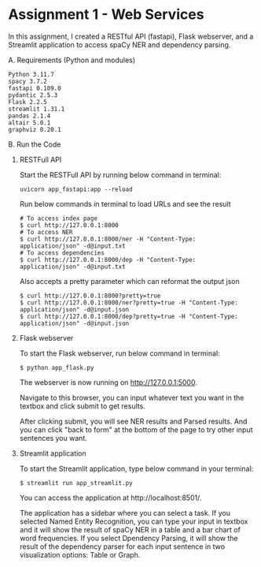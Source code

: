 # Assignment 1 - Web Services

In this assignment, I created a RESTful API (fastapi), Flask webserver, and a Streamlit application to access spaCy NER and dependency parsing.  

A. Requirements (Python and modules)

    Python 3.11.7
    spacy 3.7.2
    fastapi 0.109.0
    pydantic 2.5.3
    Flask 2.2.5
    streamlit 1.31.1
    pandas 2.1.4
    altair 5.0.1
    graphviz 0.20.1

B. Run the Code

1. RESTFull API

    Start the RESTFull API by running below command in terminal:

    ```
    uvicorn app_fastapi:app --reload
    ```
    
    Run below commands in terminal to load URLs and see the result

   ```
   # To access index page
   $ curl http://127.0.0.1:8000
   # To access NER
   $ curl http://127.0.0.1:8000/ner -H "Content-Type: application/json" -d@input.txt
   # To access dependencies
   $ curl http://127.0.0.1:8000/dep -H "Content-Type: application/json" -d@input.txt
   ```

   Also accepts a pretty parameter which can reformat the output json

   ```
   $ curl http://127.0.0.1:8000?pretty=true
   $ curl http://127.0.0.1:8000/ner?pretty=true -H "Content-Type: application/json" -d@input.json
   $ curl http://127.0.0.1:8000/dep?pretty=true -H "Content-Type: application/json" -d@input.json
   ```
2. Flask webserver
   
   To start the Flask webserver, run below command in terminal:

   ```
   $ python app_flask.py
   ```
   The webserver is now running on http://127.0.0.1:5000.

   Navigate to this browser, you can input whatever text you want in the textbox and click submit to get results.

   After clicking submit, you will see NER results and Parsed results. And you can click "back to form" at the bottom of the page to try other input sentences you want.

3. Streamlit application
   
   To start the Streamlit application, type below command in your terminal:
   
   ```
   $ streamlit run app_streamlit.py
   ```
   You can access the application at http://localhost:8501/.
   
   The application has a sidebar where you can select a task. If you selected Named Entity Recognition, you can type your input in textbox and it will show the result of spaCy NER in a table and a bar chart of word frequencies. If you select Dpendency Parsing, it will show the result of the dependency parser for each input sentence in two visualization options: Table or Graph.
